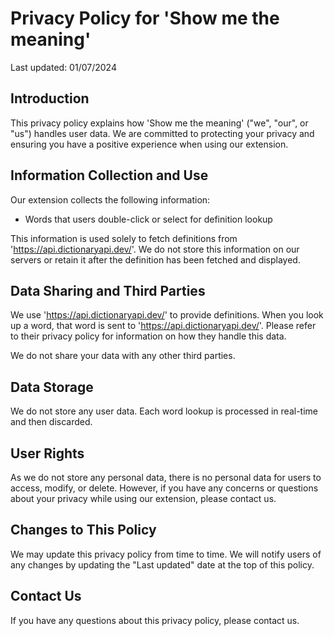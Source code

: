 # Privacy Policy for 'Show me the meaning'

Last updated: 01/07/2024

## Introduction

This privacy policy explains how 'Show me the meaning' ("we", "our", or "us") handles user data. We are committed to protecting your privacy and ensuring you have a positive experience when using our extension.

## Information Collection and Use

Our extension collects the following information:
- Words that users double-click or select for definition lookup

This information is used solely to fetch definitions from 'https://api.dictionaryapi.dev/'. We do not store this information on our servers or retain it after the definition has been fetched and displayed.

## Data Sharing and Third Parties

We use 'https://api.dictionaryapi.dev/' to provide definitions. When you look up a word, that word is sent to 'https://api.dictionaryapi.dev/'. Please refer to their privacy policy for information on how they handle this data.

We do not share your data with any other third parties.

## Data Storage

We do not store any user data. Each word lookup is processed in real-time and then discarded.

## User Rights

As we do not store any personal data, there is no personal data for users to access, modify, or delete. However, if you have any concerns or questions about your privacy while using our extension, please contact us.

## Changes to This Policy

We may update this privacy policy from time to time. We will notify users of any changes by updating the "Last updated" date at the top of this policy.

## Contact Us

If you have any questions about this privacy policy, please contact us.